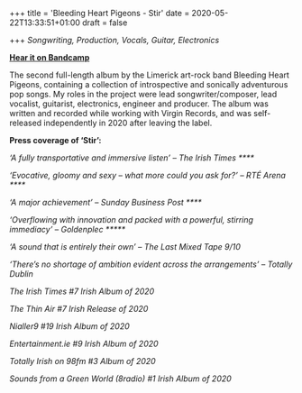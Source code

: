 +++
title = 'Bleeding Heart Pigeons - Stir'
date = 2020-05-22T13:33:51+01:00
draft = false

+++
*Songwriting, Production, Vocals, Guitar, Electronics*

[**Hear it on Bandcamp**](https://hlymrecords.bandcamp.com/album/stir) 

The second full-length album by the Limerick art-rock band Bleeding Heart Pigeons, containing a collection of introspective and sonically adventurous pop songs. My roles in the project were lead songwriter/composer, lead vocalist, guitarist, electronics, engineer and producer. The album was written and recorded while working with Virgin Records, and was self-released independently in 2020 after leaving the label.

**Press coverage of ‘Stir’:**

_‘A fully transportative and immersive listen’ – The Irish Times ****_

_‘Evocative, gloomy and sexy – what more could you ask for?’ – RTÉ Arena ****_

_‘A major achievement’ – Sunday Business Post ****_

_‘Overflowing with innovation and packed with a powerful, stirring immediacy’ – Goldenplec *****_

_‘A sound that is entirely their own’ – The Last Mixed Tape 9/10_

_‘There’s no shortage of ambition evident across the arrangements’ – Totally Dublin_

_The Irish Times #7 Irish Album of 2020_

_The Thin Air #7 Irish Release of 2020_

_Nialler9 #19 Irish Album of 2020_

_Entertainment.ie #9 Irish Album of 2020_

_Totally Irish on 98fm #3 Album of 2020_

_Sounds from a Green World (8radio) #1 Irish Album of 2020_